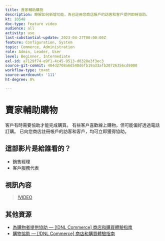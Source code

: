 ```yaml
---
title: 賣家輔助購物
description: 瞭解如何新增功能，為已註冊您商店帳戶的訪客和客戶提供即時協助。
kt: 10548
doc-type: feature video
audience: all
activity: use
last-substantial-update: 2023-04-27T00:00:00Z
feature: Configuration, System
topic: Commerce, Administration
role: Admin, Leader, User
level: Beginner, Intermediate
exl-id: a7129f74-e9f1-4c45-9513-d0328e3f3ec3
source-git-commit: 404d2708a6d540d6fb19a33afb20726356cd8000
workflow-type: tm+mt
source-wordcount: '111'
ht-degree: 0%

---
```


# 賣家輔助購物

客戶有時需要協助才能完成購買。 有些客戶喜歡線上購物，但可能偏好透過電話訂購。 已向您商店註冊帳戶的訪客和客戶，均可立即獲得協助。

## 這部影片是給誰看的？

- 銷售經理
- 客戶服務代表

## 視訊內容

>[!VIDEO](https://video.tv.adobe.com/v/343662?quality=12&learn=on)

## 其他資源

- [為購物者提供協助 —  [!DNL Commerce] 商店和購買體驗指南](https://experienceleague.adobe.com/docs/commerce-admin/customers/customer-accounts/manage/login-as-customer.html)
- [購物協助 —  [!DNL Commerce] 商店和購買體驗指南](https://experienceleague.adobe.com/docs/commerce-admin/stores-sales/introduction.html#shopping-assistance)
